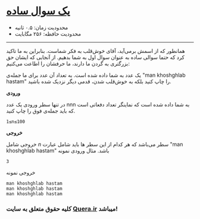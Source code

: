 # [یک سوال ساده](https://quera.ir/course/assignments/2693/problems/9126)


- محدودیت زمان: ۰.۵ ثانیه
-  محدودیت حافظه: ۲۵۶ مگابایت
<hr>
همانطور که از اسمش برمی‌آید، آقای خوش‌قلب به فکر شماست. بنابراین به ما تاکید کرد که حتما سوالی ساده به عنوان سوال اول به شما بدهیم. از آنجایی که ایشان حق بزرگتری به گردن ما دارند، ما حرفشان را اطاعت می‌کنیم:

یک عدد به شما داده شده است. به تعداد آن عدد برای ما جمله‌ی "man khoshghlab hastam" را چاپ کنید بلکه به خوش‌قلب شدن، قدمی دیگر نزدیک شده باشید.

**ورودی**

در تنها سطر ورودی یک عدد nnn به شما داده شده است که نماینگر تعداد دفعاتی است که باید جمله‌ی فوق را چاپ کنید. 

    1≤n≤100

**خروجی**

خروجی شامل *n* سطر می‌باشد که هر کدام از این سطر ها باید شامل عبارت "man khoshghlab hastam" باشد.
مثال
ورودی نمونه

    3

خروجی نمونه

    man khoshghlab hastam
    man khoshghlab hastam
    man khoshghlab hastam


### کلیه حقوق متعلق به سایت [Quera.ir](https://quera.ir/) میباشد!



